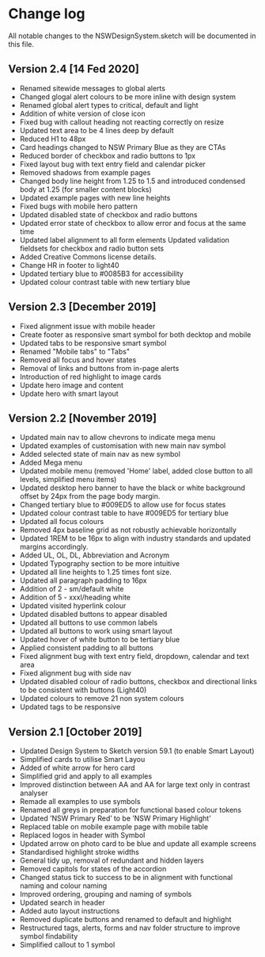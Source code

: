 # Change log
All notable changes to the NSWDesignSystem.sketch will be documented in this file.

## Version 2.4 [14 Fed 2020]

- Renamed sitewide messages to global alerts
- Changed glogal alert colours to be more inline with design system
- Renamed global alert types to critical, default and light
- Addition of white version of close icon
- Fixed bug with callout heading not reacting correctly on resize
- Updated text area to be 4 lines deep by default
- Reduced H1 to 48px
- Card headings changed to NSW Primary Blue as they are CTAs
- Reduced border of checkbox and radio buttons to 1px
- Fixed layout bug with text entry field and calendar picker
- Removed shadows from example pages
- Changed body line height from 1.25 to 1.5 and introduced condensed body at 1.25 (for smaller content blocks)
- Updated example pages with new line heights
- Fixed bugs with mobile hero pattern
- Updated disabled state of checkbox and radio buttons
- Updated error state of checkbox to allow error and focus at the same time
- Updated label alignment to all form elements Updated validation fieldsets for checkbox and radio button sets
- Added Creative Commons license details.
- Change HR in footer to light40
- Updated tertiary blue to #0085B3 for accessibility
- Updated colour contrast table with new tertiary blue
  
## Version 2.3 [December 2019]

- Fixed alignment issue with mobile header
- Create footer as responsive smart symbol for both decktop and mobile
- Updated tabs to be responsive smart symbol
- Renamed "Mobile tabs" to "Tabs"
- Removed all focus and hover states
- Removal of links and buttons from in-page alerts
- Introduction of red highlight to image cards
- Update hero image and content
- Update hero with smart layout

## Version 2.2 [November 2019]

- Updated main nav to allow chevrons to indicate mega menu
- Updated examples of customisation with new main nav symbol
- Added selected state of main nav as new symbol
- Added Mega menu
- Updated mobile menu (removed 'Home' label, added close button to all levels, simplified menu items)
- Updated desktop hero banner to have the black or white background offset by 24px from the page body margin.
- Changed tertiary blue to #009ED5 to allow use for focus states
- Updated colour contrast table to have #009ED5 for tertiary blue
- Updated all focus colours
- Removed 4px baseline grid as not robustly achievable  horizontally
- Updated 1REM to be 16px to align with industry standards and updated margins accordingly.
- Added UL, OL, DL, Abbreviation and Acronym
- Updated Typography section to be more intuitive
- Updated all line heights to 1.25 times font size.
- Updated all paragraph padding to 16px
- Addition of 2 - sm/default white
- Addition of 5 - xxxl/heading white
- Updated visited hyperlink colour
- Updated disabled buttons to appear disabled
- Updated all buttons to use common labels
- Updated all buttons to work using smart layout
- Updated hover of white button to be tertiary blue
- Applied consistent padding to all buttons
- Fixed alignment bug with text entry field, dropdown, calendar and text area
- Fixed alignment bug with side nav
- Updated disabled colour of radio buttons, checkbox and directional links to be consistent with buttons (Light40)
- Updated colours to remove 21 non system colours
- Updated tags to be responsive

## Version 2.1 [October 2019]

- Updated Design System to Sketch version 59.1 (to enable  Smart Layout)
- Simplified cards to utilise Smart Layou
- Added of white arrow for hero card
- Simplified grid and apply to all examples
- Improved distinction between AA and AA for large text only in contrast analyser
- Remade all examples to use symbols
- Renamed all greys in preparation for functional based colour tokens
- Updated ’NSW Primary Red’ to be ’NSW Primary Highlight’
- Replaced table on mobile example page with mobile table
- Replaced logos in header with Symbol
- Updated arrow on photo card to be blue and update all example screens
- Standardised highlight stroke widths
- General tidy up, removal of redundant and hidden layers
- Removed capitols for states of the accordion
- Changed status tick to success to be in alignment with functional naming and colour naming
- Improved ordering, grouping and naming of symbols
- Updated search in header
- Added auto layout instructions
- Removed duplicate buttons and renamed to default and highlight
- Restructured tags, alerts, forms and nav folder structure to improve symbol findability
- Simplified callout to 1 symbol